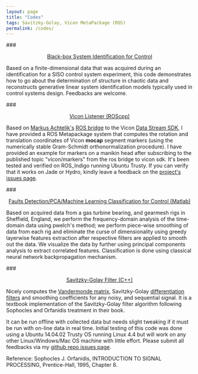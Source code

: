 ```yaml
---
layout: page
title: "Codes"
tags: Savitzky-Golay, Vicon MetaPackage (ROS)
permalink: /codes/
---
```


###<center>[Black-box System Identification for Control](https://github.com/SeRViCE-Lab/Matlab-Files/blob/master/ident_data/Filtered%20GWN/carimaFWGN.m)</center>

Based on a finite-dimensional data that was acquired during an identification for a SISO control system experiment, this code demonstrates how to go about the determination of structure in chaotic data and reconstructs generative linear system identification models typically used in control systems design. Feedbacks are welcome.

###<center>[Vicon Listener (ROScpp)](https://github.com/lakehanne/Vicon)</center>

Based on [Markus Achtelik's](https://github.com/markusachtelik) [ROS bridge](https://github.com/ethz-asl/vicon_bridge) to the Vicon [Data Stream SDK](http://www.vicon.com/products/software/datastream-sdk), I have provided a ROS Metapackage system that computes the rotation and translation coordinates of Vicon **mocap** segment markers (using the numerically stable Gram-Schmidt orthonormalization procedure). I have provided an example for markers on a manikin head after subscribing to the published topic "vicon/markers" from the ros bridge to vicon sdk. It's been tested and verified on ROS_Indigo running Ubuntu Trusty. If you can verify that it works on Jade or Hydro, kindly leave a feedback on the [project's issues page](https://github.com/lakehanne/vicon/issues). 


###<center>[Faults Detection/PCA/Machine Learning Classification for Control (Matlab)](https://github.com/lakehanne/Sheaf-M-Files/blob/master/Lab_bI_whole.m)</center>

Based on acquired data from a gas turbine bearing, and gearmesh rigs in Sheffield, England, we perform the frequency-domain analysis of the time-domain data using pwelch's method; we perform piece-wise smoothing of data from each rig and eliminate the curse of dimensionality using greedy layerwise features extraction after respective filters are applied to smooth out the data. We visualize the data by further using principal components analysis to extract correlated features. Classification is done using classical neural network backpropagation mechanism.

###<center>[Savitzky-Golay Filter (C++)](https://github.com/lakehanne/Savitzky-Golay)</center>

Nicely computes the [Vandermonde matrix](http://www.math.umn.edu/~garrett/m/algebra/notes/17.pdf), Savitzky-Golay [differentiation filters](http://www.wire.tu-bs.de/OLDWEB/mameyer/cmr/savgol.pdf) and smoothing coefficients for any noisy, and sequential signal. It is a textbook implementation of the Savitzky-Golay filter algorithm following Sophocles and Orfanidis treatment in their book. 

It can be run offline with collected data but needs slight tweaking if it must be run with on-line data in real time. Initial testing of this code was done using a Ubuntu 14.04.02 Trusty OS running Linux 4.4 but will work on any other Linux/Windows/Mac OS machine with little effort. Please submit all feedbacks via my [github repo issues page](https://github.com/lakehanne/Savitzky-Golay/issues).

Reference: Sophocles J. Orfanidis, INTRODUCTION TO SIGNAL PROCESSING, Prentice-Hall, 1995, Chapter 8.






